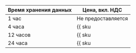 | Время хранения данных | Цена, вкл. НДС |
| --- | --- |
| 1 час | Не предоставляется |
| 4 часа | {{ sku|KZT|yds.reserved_resources.1m.4h|string }} |
| 12 часов | {{ sku|KZT|yds.reserved_resources.1m.12h|string }} |
| 24 часа | {{ sku|KZT|yds.reserved_resources.1m.24h|string }} |
